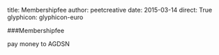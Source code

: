 title: Membershipfee
author: peetcreative
date: 2015-03-14
direct: True
glyphicon: glyphicon-euro

###Membershipfee

pay money to AGDSN